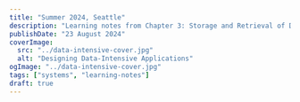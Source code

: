 ```yaml
---
title: "Summer 2024, Seattle"
description: "Learning notes from Chapter 3: Storage and Retrieval of Designing Data-Intensive Applications by Martin Kleppmann"
publishDate: "23 August 2024"
coverImage:
  src: "../data-intensive-cover.jpg"
  alt: "Designing Data-Intensive Applications"
ogImage: "../data-intensive-cover.jpg"
tags: ["systems", "learning-notes"]
draft: true
---
```

